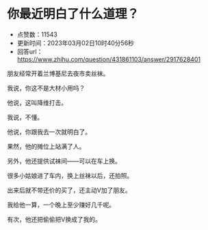 # 你最近明白了什么道理？
- 点赞数：11543
- 更新时间：2023年03月02日10时40分56秒
- 回答url：https://www.zhihu.com/question/431861103/answer/2917628401
<body>
 <p data-pid="8rTq22m6">朋友经常开着兰博基尼去夜市卖丝袜。</p>
 <p data-pid="03uniuJX">我说，你这不是大材小用吗？</p>
 <p data-pid="kL88_cO3">他说，这叫降维打击。</p>
 <p data-pid="E7CfYlWt">我说，不懂。</p>
 <p data-pid="vV4Pu5gy">他说，你跟我去一次就明白了。</p>
 <p data-pid="eBiIrGif">果然，他的摊位上站满了人。</p>
 <p data-pid="kCNiAZGO">另外，他还提供试袜间——可以在车上换。</p>
 <p data-pid="jT4hQwO9">很多小姑娘进了车内，换上丝袜以后，还拍照。</p>
 <p data-pid="jYfsh2u0">出来后就不带还价的买了，还主动V加了朋友。</p>
 <p data-pid="Q0zJl-F5">我给他一算，一个晚上至少赚好几千呢。</p>
 <p data-pid="5XeO0U8k">有次，他还把偷偷把V换成了我的。</p>
</body>